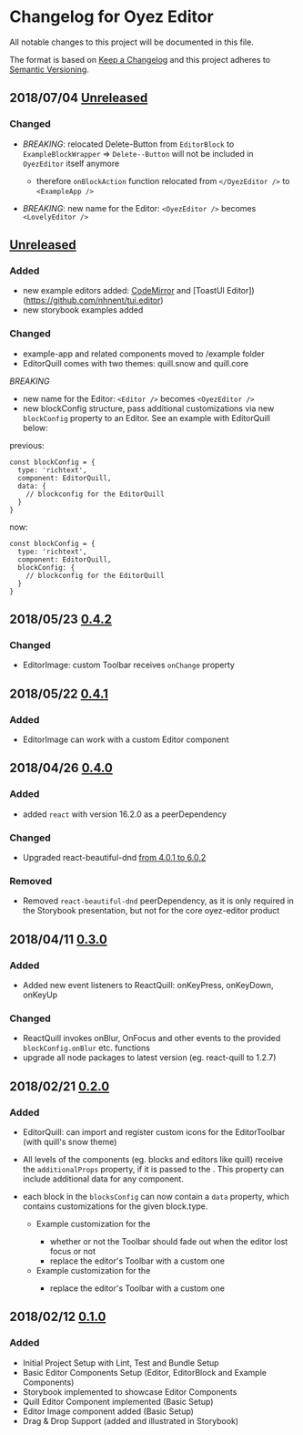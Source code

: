 # Changelog for Oyez Editor

All notable changes to this project will be documented in this file.

The format is based on [Keep a Changelog](http://keepachangelog.com/en/1.0.0/) and
this project adheres to [Semantic Versioning](http://semver.org/spec/v2.0.0.html).

## 2018/07/04 [Unreleased][1]

### Changed

- *BREAKING*: relocated Delete-Button from `EditorBlock` to `ExampleBlockWrapper` => `Delete--Button` will not be included in `OyezEditor` itself anymore
  - therefore `onBlockAction` function relocated from `</OyezEditor />` to `<ExampleApp />`

- *BREAKING*: new name for the Editor: `<OyezEditor />` becomes `<LovelyEditor />`

## [Unreleased][1]

### Added

- new example editors added: [CodeMirror](https://github.com/scniro/react-codemirror2)
  and [ToastUI Editor])(https://github.com/nhnent/tui.editor)
- new storybook examples added

### Changed

- example-app and related components moved to /example folder
- EditorQuill comes with two themes: quill.snow and quill.core

*BREAKING*

- new name for the Editor: `<Editor />` becomes `<OyezEditor />`
- new blockConfig structure, pass additional customizations via new `blockConfig`
  property to an Editor. See an example with EditorQuill below:

previous:

```
const blockConfig = {
  type: 'richtext',
  component: EditorQuill,
  data: {
    // blockconfig for the EditorQuill
  }
}
```

now:

```
const blockConfig = {
  type: 'richtext',
  component: EditorQuill,
  blockConfig: {
    // blockconfig for the EditorQuill
  }
}
```

## 2018/05/23 [0.4.2][7]

### Changed

* EditorImage: custom Toolbar receives `onChange` property

## 2018/05/22 [0.4.1][6]

### Added

* EditorImage can work with a custom Editor component

## 2018/04/26 [0.4.0][5]

### Added

* added `react` with version 16.2.0 as a peerDependency

### Changed

* Upgraded react-beautiful-dnd [from 4.0.1 to 6.0.2](https://github.com/atlassian/react-beautiful-dnd/releases/tag/v6.0.2)

### Removed

* Removed `react-beautiful-dnd` peerDependency, as it is only required in the Storybook
  presentation, but not for the core oyez-editor product

## 2018/04/11 [0.3.0][4]

### Added

* Added new event listeners to ReactQuill: onKeyPress, onKeyDown, onKeyUp

### Changed

* ReactQuill invokes onBlur, OnFocus and other events to the provided `blockConfig.onBlur`
  etc. functions
* upgrade all node packages to latest version (eg. react-quill to 1.2.7)

## 2018/02/21 [0.2.0][3]

### Added

* EditorQuill: can import and register custom icons for the EditorToolbar (with
  quill's snow theme)

* All levels of the <Editor> components (eg. blocks and editors like quill)
  receive the `additionalProps` property, if it is passed to the <Editor />.
  This property can include additional data for any component.
* each block in the `blocksConfig` can now contain a `data` property, which contains
  customizations for the given block.type.
  * Example customization for the <EditorQuill />
    * whether or not the Toolbar should fade out when the editor lost focus or not
    * replace the editor's Toolbar with a custom one
  * Example customization for the <EditorImage />
    * replace the editor's Toolbar with a custom one

## 2018/02/12 [0.1.0][2]

### Added

* Initial Project Setup with Lint, Test and Bundle Setup
* Basic Editor Components Setup (Editor, EditorBlock and Example Components)
* Storybook implemented to showcase Editor Components
* Quill Editor Component implemented (Basic Setup)
* Editor Image component added (Basic Setup)
* Drag & Drop Support (added and illustrated in Storybook)

[1]: https://github.com/lovelysystems/oyez-editor/compare/v0.4.0...HEAD
[2]: https://github.com/lovelysystems/oyez-editor/releases/tag/v0.1.0
[3]: https://github.com/lovelysystems/oyez-editor/compare/v0.1.0...v0.2.0
[4]: https://github.com/lovelysystems/oyez-editor/compare/v0.2.0...v0.3.0
[5]: https://github.com/lovelysystems/oyez-editor/compare/v0.3.0...v0.4.0
[6]: https://github.com/lovelysystems/oyez-editor/compare/v0.4.0...v0.4.1
[7]: https://github.com/lovelysystems/oyez-editor/compare/v0.4.1...v0.4.2
